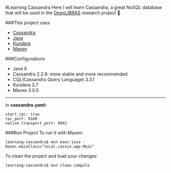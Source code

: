 #Learning Cassandra
Here I will learn Cassandra, a great NoSQL database that will be used in the [DeepLIBRAS] research project :blue_heart:  

###This project uses
+ [Cassandra] 
+ [Java]
+ [Kundera]
+ [Maven]

###Configurations
+ Java 8
+ Cassandra 2.2.8: more stable and more recommended
+ CQL(Cassandra Query Language) 3.3.1
+ Kundera 3.7
+ Maven 3.0.5
---
In **cassandra.yaml:**  
```
start_rpc: true  
rpc_port: 9160
native_transport_port: 9042
```
###Run Project
To run it with Maven:
```
learning-cassandra$ mvn exec:java -Dexec.mainClass="local.cassie.app.Main"
```
To clean the project and load your changes:
```
learning-cassandra$ mvn clean compile
```

[Cassandra]: http://cassandra.apache.org/  
[DeepLIBRAS]: https://github.com/deeplibras  
[Java]: https://docs.oracle.com/javase/8/docs/ 
[Kundera]: https://github.com/impetus-opensource/Kundera  
[Maven]: https://maven.apache.org/
